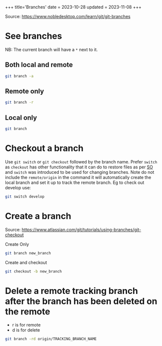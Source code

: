 +++
title='Branches'
date = 2023-10-28
updated = 2023-11-08
+++

Source: <https://www.nobledesktop.com/learn/git/git-branches>

# See branches

NB: The current branch will have a `*` next to it.

## Both local and remote

```sh
git branch -a
```

## Remote only

```sh
git branch -r
```

## Local only

```sh
git branch
```

# Checkout a branch

Use `git switch` or `git checkout` followed by the branch name.
Prefer `switch` as `checkout` has other functionality that it can do to restore files as per [SO](https://stackoverflow.com/questions/57265785/whats-the-difference-between-git-switch-and-git-checkout-branch) and `switch` was introduced to be used for changing branches.
Note do not include the `remote/origin` in the command it will automatically create the local branch and set it up to track the remote branch.
Eg to check out develop use:

```sh
git switch develop
```

# Create a branch

Source: <https://www.atlassian.com/git/tutorials/using-branches/git-checkout>

Create Only

```sh
git branch new_branch
```

Create and checkout

```sh
git checkout -b new_branch
```

# Delete a remote tracking branch after the branch has been deleted on the remote

- r is for remote
- d is for delete

```sh
git branch -rd origin/TRACKING_BRANCH_NAME
```
